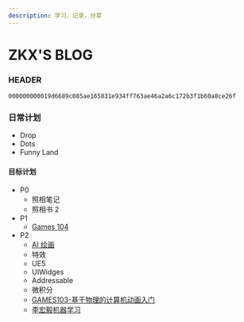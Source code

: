 ```yaml
---
description: 学习，记录，分享
---
```

# ZKX'S BLOG

### HEADER

`000000000019d6689c085ae165831e934ff763ae46a2a6c172b3f1b60a8ce26f`

### 日常计划

* Drop
* Dots
* Funny Land

#### 目标计划

- P0
  - 照相笔记
  - 照相书 2
- P1
  - [Games 104](https://www.bilibili.com/video/BV12Z4y1B7th)
- P2
  - [AI 绘画]()
  - 特效
  - UE5
  - UIWidges
  - Addressable
  - 微积分
  - [GAMES103-基于物理的计算机动画入门](https://www.bilibili.com/video/BV12Q4y1S73g)
  - [李宏毅机器学习](https://www.bilibili.com/video/BV1JE411g7XF)
